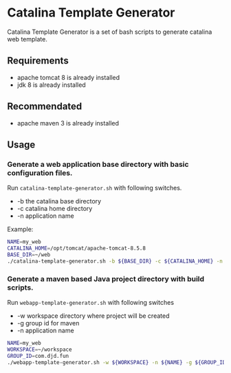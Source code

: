 # Catalina Template Generator

Catalina Template Generator is a set of bash scripts to generate catalina web template.

## Requirements

- apache tomcat 8 is already installed
- jdk 8 is already installed

## Recommendated

- apache maven 3 is already installed

## Usage

### Generate a web application base directory with basic configuration files.

Run `catalina-template-generator.sh` with following switches.

- -b the catalina base directory
- -c catalina home directory
- -n application name

Example:

```sh
NAME=my_web
CATALINA_HOME=/opt/tomcat/apache-tomcat-8.5.8
BASE_DIR=~/web
./catalina-template-generator.sh -b ${BASE_DIR} -c ${CATALINA_HOME} -n ${NAME}
```

### Generate a maven based Java project directory with build scripts.

Run `webapp-template-generator.sh` with following switches

- -w workspace directory where project will be created
- -g group id for maven
- -n application name

```sh
NAME=my_web
WORKSPACE=~/workspace
GROUP_ID=com.djd.fun
./webapp-template-generator.sh -w ${WORKSPACE} -n ${NAME} -g ${GROUP_ID}
```
